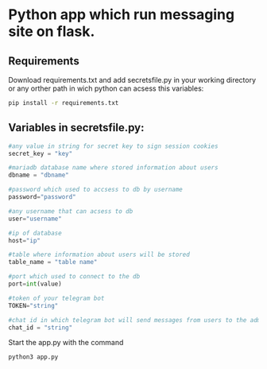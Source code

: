 
# Python app which run messaging site on flask.

## Requirements
Download requirements.txt and add secretsfile.py in your working directory
or any orther path in wich python can acsess this variables:
```bash
pip install -r requirements.txt
```

## Variables in secretsfile.py:
```python
#any value in string for secret key to sign session cookies
secret_key = "key"

#mariadb database name where stored information about users
dbname = "dbname"

#password which used to accsess to db by username
password="password"

#any username that can acsess to db
user="username"

#ip of database
host="ip"

#table where information about users will be stored
table_name = "table name"

#port which used to connect to the db
port=int(value)

#token of your telegram bot
TOKEN="string"

#chat id in which telegram bot will send messages from users to the administration
chat_id = "string"
```

Start the app.py with the command 
```bash
python3 app.py
```



